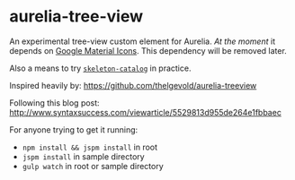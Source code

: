 # aurelia-tree-view

An experimental tree-view custom element for Aurelia.
*At the moment* it depends on [Google Material Icons](https://design.google.com/icons/).
This dependency will be removed later.

Also a means to try [`skeleton-catalog`](https://github.com/aurelia-ui-toolkits/skeleton-catalog) in practice.

Inspired heavily by: https://github.com/thelgevold/aurelia-treeview

Following this blog post: http://www.syntaxsuccess.com/viewarticle/5529813d955de264e1fbbaec

For anyone trying to get it running:

* `npm install && jspm install` in root
* `jspm install` in sample directory
* `gulp watch` in root or sample directory
